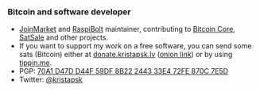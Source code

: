 ### Bitcoin and software developer

* [JoinMarket](https://github.com/JoinMarket-Org/JoinMarket-clientserver) and [RaspiBolt](https://github.com/raspibolt/raspibolt) maintainer, contributing to [Bitcoin Core](https://github.com/bitcoin/bitcoin), [SatSale](https://github.com/nickfarrow/SatSale) and other projects.
* If you want to support my work on a free software, you can send some sats (Bitcoin) either at [donate.kristapsk.lv](https://donate.kristapsk.lv/) ([onion link](http://grv7kj7wop6prktgkuofgu4wqhph6gqukz77ftjqrtg3jjkubrrfypid.onion/)) or by using [tippin.me](https://tippin.me/@kristapsk).
* PGP: [70A1 D47D D44F 59DF 8B22 2443 33E4 72FE 870C 7E5D](https://raw.githubusercontent.com/JoinMarket-Org/joinmarket-clientserver/master/pubkeys/KristapsKaupe.asc)
* Twitter: [@kristapsk](https://twitter.com/kristapsk)

